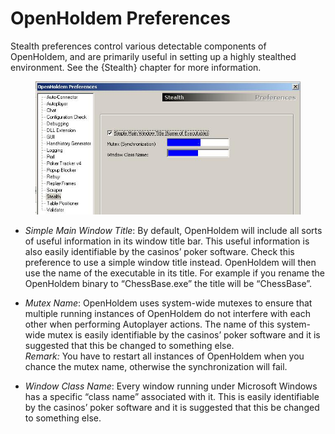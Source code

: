 # OpenHoldem Preferences 

Stealth preferences control various detectable components of OpenHoldem,
and are primarily useful in setting up a highly stealthed environment.
See the {Stealth} chapter for more information.

<figure>
<img src="images/openholdem/preferences/preferences_stealth.jpg" />
</figure>

- *Simple Main Window Title*: By default, OpenHoldem will include all
  sorts of useful information in its window title bar. This useful
  information is also easily identifiable by the casinos’ poker
  software. Check this preference to use a simple window title instead.
  OpenHoldem will then use the name of the executable in its title. For
  example if you rename the OpenHoldem binary to “ChessBase.exe” the
  title will be “ChessBase”.

- *Mutex Name*: OpenHoldem uses system-wide mutexes to ensure that
  multiple running instances of OpenHoldem do not interfere with each
  other when performing Autoplayer actions. The name of this system-wide
  mutex is easily identifiable by the casinos’ poker software and it is
  suggested that this be changed to something else.  
  *Remark:* You have to restart all instances of OpenHoldem when you
  chance the mutex name, otherwise the synchronization will fail.

- *Window Class Name*: Every window running under Microsoft Windows has
  a specific “class name” associated with it. This is easily
  identifiable by the casinos’ poker software and it is suggested that
  this be changed to something else.
